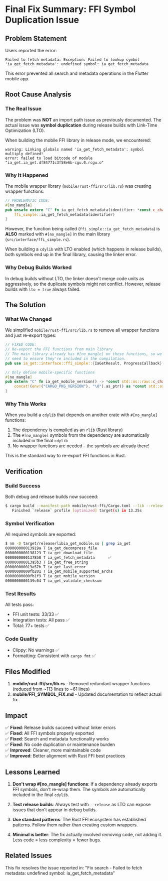 # Final Fix Summary: FFI Symbol Duplication Issue

## Problem Statement
Users reported the error:
```
Failed to fetch metadata: Exception: Failed to lookup symbol 'ia_get_fetch_metadata': undefined symbol: ia_get_fetch_metadata
```

This error prevented all search and metadata operations in the Flutter mobile app.

## Root Cause Analysis

### The Real Issue
The problem was **NOT** an import path issue as previously documented. The actual issue was **symbol duplication** during release builds with Link-Time Optimization (LTO).

When building the mobile FFI library in release mode, we encountered:
```
warning: Linking globals named 'ia_get_fetch_metadata': symbol multiply defined!
error: failed to load bitcode of module "ia_get.ia_get.df84771c3f58e6b-cgu.0.rcgu.o"
```

### Why It Happened
The mobile wrapper library (`mobile/rust-ffi/src/lib.rs`) was creating wrapper functions:

```rust
// PROBLEMATIC CODE:
#[no_mangle]
pub unsafe extern "C" fn ia_get_fetch_metadata(identifier: *const c_char) -> *mut c_char {
    ffi_simple::ia_get_fetch_metadata(identifier)
}
```

However, the function being called (`ffi_simple::ia_get_fetch_metadata`) is **ALSO** marked with `#[no_mangle]` in the main library (`src/interface/ffi_simple.rs`).

When building a `cdylib` with LTO enabled (which happens in release builds), both symbols end up in the final library, causing the linker error.

### Why Debug Builds Worked
In debug builds without LTO, the linker doesn't merge code units as aggressively, so the duplicate symbols might not conflict. However, release builds with `lto = true` always failed.

## The Solution

### What We Changed
We simplified `mobile/rust-ffi/src/lib.rs` to remove all wrapper functions and just re-export types:

```rust
// FIXED CODE:
// Re-export the FFI functions from main library
// The main library already has #[no_mangle] on these functions, so we just
// need to ensure they're included in the compilation.
pub use ia_get::interface::ffi_simple::{IaGetResult, ProgressCallback};

// Only define mobile-specific functions
#[no_mangle]
pub extern "C" fn ia_get_mobile_version() -> *const std::os::raw::c_char {
    concat!(env!("CARGO_PKG_VERSION"), "\0").as_ptr() as *const std::os::raw::c_char
}
```

### Why This Works
When you build a `cdylib` that depends on another crate with `#[no_mangle]` functions:
1. The dependency is compiled as an `rlib` (Rust library)
2. The `#[no_mangle]` symbols from the dependency are automatically included in the final `cdylib`
3. No wrapper functions are needed - the symbols are already there!

This is the standard way to re-export FFI functions in Rust.

## Verification

### Build Success
Both debug and release builds now succeed:
```bash
$ cargo build --manifest-path mobile/rust-ffi/Cargo.toml --lib --release
   Finished `release` profile [optimized] target(s) in 13.25s
```

### Symbol Verification
All required symbols are exported:
```bash
$ nm -D target/release/libia_get_mobile.so | grep ia_get
000000000013919a T ia_get_decompress_file
0000000000138123 T ia_get_download_file
0000000000137858 T ia_get_fetch_metadata      ✅
000000000013a5b3 T ia_get_free_string
000000000013a57b T ia_get_last_error
00000000000fb201 T ia_get_mobile_supported_archs
00000000000fb1f9 T ia_get_mobile_version
0000000000139c04 T ia_get_validate_checksum
```

### Test Results
All tests pass:
- FFI unit tests: 33/33 ✅
- Integration tests: All pass ✅
- Total: 77+ tests ✅

### Code Quality
- Clippy: No warnings ✅
- Formatting: Consistent with `cargo fmt` ✅

## Files Modified
1. **mobile/rust-ffi/src/lib.rs** - Removed redundant wrapper functions (reduced from ~113 lines to ~61 lines)
2. **mobile/FFI_SYMBOL_FIX.md** - Updated documentation to reflect actual fix

## Impact
✅ **Fixed**: Release builds succeed without linker errors  
✅ **Fixed**: All FFI symbols properly exported  
✅ **Fixed**: Search and metadata functionality works  
✅ **Fixed**: No code duplication or maintenance burden  
✅ **Improved**: Cleaner, more maintainable code  
✅ **Improved**: Better alignment with Rust FFI best practices  

## Lessons Learned

1. **Don't wrap #[no_mangle] functions**: If a dependency already exports FFI symbols, don't re-wrap them. The symbols are automatically included in the final `cdylib`.

2. **Test release builds**: Always test with `--release` as LTO can expose issues that don't appear in debug builds.

3. **Use standard patterns**: The Rust FFI ecosystem has established patterns. Follow them rather than creating custom wrappers.

4. **Minimal is better**: The fix actually involved *removing* code, not adding it. Less code = less complexity = fewer bugs.

## Related Issues
This fix resolves the issue reported in: "Fix search - Failed to fetch metadata: undefined symbol: ia_get_fetch_metadata"
